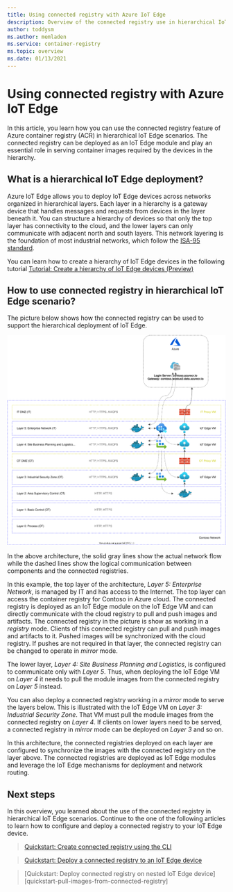 ```yaml
---
title: Using connected registry with Azure IoT Edge
description: Overview of the connected registry use in hierarchical IoT Edge scenario
author: toddysm
ms.author: memladen
ms.service: container-registry
ms.topic: overview
ms.date: 01/13/2021
---
```


# Using connected registry with Azure IoT Edge

In this article, you learn how you can use the connected registry feature of Azure container registry (ACR) in hierarchical IoT Edge scenarios. The connected registry can be deployed as an IoT Edge module and play an essential role in serving container images required by the devices in the hierarchy.

## What is a hierarchical IoT Edge deployment?

Azure IoT Edge allows you to deploy IoT Edge devices across networks organized in hierarchical layers. Each layer in a hierarchy is a gateway device that handles messages and requests from devices in the layer beneath it. You can structure a hierarchy of devices so that only the top layer has connectivity to the cloud, and the lower layers can only communicate with adjacent north and south layers. This network layering is the foundation of most industrial networks, which follow the [ISA-95 standard](https://en.wikipedia.org/wiki/ANSI/ISA-95).

You can learn how to create a hierarchy of IoT Edge devices in the following tutorial [Tutorial: Create a hierarchy of IoT Edge devices (Preview)][tutorial-nested-iot-edge]

## How to use connected registry in hierarchical IoT Edge scenario?

The picture below shows how the connected registry can be used to support the hierarchical deployment of IoT Edge.

![Connected Registry and Hierarchical IoT Edge Deployments](media/connected-registry/connected-registry-iot-edge-overview.svg)

In the above architecture, the solid gray lines show the actual network flow while the dashed lines show the logical communication between components and the connected registries.

In this example, the top layer of the architecture, *Layer 5: Enterprise Network*, is managed by IT and has access to the Internet. The top layer can access the container registry for Contoso in Azure cloud. The connected registry is deployed as an IoT Edge module on the IoT Edge VM and can directly communicate with the cloud registry to pull and push images and artifacts. The connected registry in the picture is show as working in a *registry* mode. Clients of this connected registry can pull and push images and artifacts to it. Pushed images will be synchronized with the cloud registry. If pushes are not required in that layer, the connected registry can be changed to operate in *mirror* mode.

The lower layer, *Layer 4: Site Business Planning and Logistics*, is configured to communicate only with *Layer 5*. Thus, when deploying the IoT Edge VM on *Layer 4* it needs to pull the module images from the connected registry on *Layer 5* instead. 

You can also deploy a connected registry working in a *mirror* mode to serve the layers below. This is illustrated with the IoT Edge VM on *Layer 3: Industrial Security Zone*. That VM must pull the module images from the connected registry on *Layer 4*. If clients on lower layers need to be served, a connected registry in *mirror* mode can be deployed on *Layer 3* and so on.

In this architecture, the connected registries deployed on each layer are configured to synchronize the images with the connected registry on the layer above. The connected registries are deployed as IoT Edge modules and leverage the IoT Edge mechanisms for deployment and network routing.

## Next steps

In this overview, you learned about the use of the connected registry in hierarchical IoT Edge scenarios. Continue to the one of the following articles to learn how to configure and deploy a connected registry to your IoT Edge device.

> [Quickstart: Create connected registry using the CLI][quickstart-connected-registry-cli]

> [Quickstart: Deploy a connected registry to an IoT Edge device][overview-connected-registry-and-iot-edge]

> [Quickstart: Deploy connected registry on nested IoT Edge device][quickstart-pull-images-from-connected-registry]

<!-- LINKS - internal -->
[quickstart-connected-registry-cli]:quickstart-connected-registry-cli.md
[overview-connected-registry-and-iot-edge]:quickstart-deploy-connected-registry-iot-edge-cli.md
[tutorial-nested-iot-edge]: https://docs.microsoft.com/azure/iot-edge/tutorial-nested-iot-edge?view=iotedge-2020-11&tabs=azure-portal
[quickstart-connected-registry-nested]: quickstart-connected-registry-nested-iot-edge-cli.md